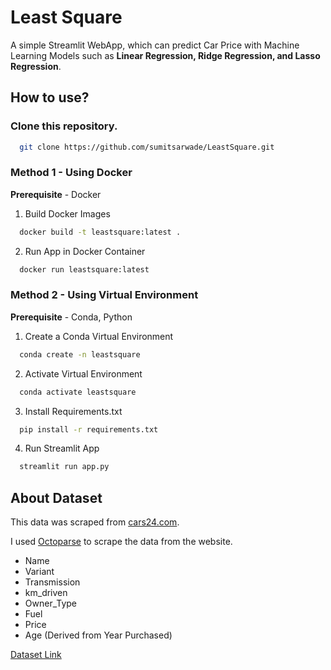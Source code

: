 
# Least Square

A simple Streamlit WebApp, which can predict Car Price with Machine Learning Models such as **Linear Regression, Ridge Regression, and Lasso Regression**.


## How to use?
### Clone this repository.
```bash
  git clone https://github.com/sumitsarwade/LeastSquare.git
```
### Method 1 - Using Docker
**Prerequisite** - Docker

1. Build Docker Images
```bash
  docker build -t leastsquare:latest .
```
2. Run App in Docker Container
```bash
  docker run leastsquare:latest
```
### Method 2 - Using Virtual Environment
**Prerequisite** - Conda, Python
1. Create a Conda Virtual Environment
```bash
  conda create -n leastsquare
```
2. Activate Virtual Environment
```bash
  conda activate leastsquare
```
3. Install Requirements.txt
```bash
  pip install -r requirements.txt
```
4. Run Streamlit App
```bash
  streamlit run app.py
```

## About Dataset

This data was scraped from [cars24.com](https://www.cars24.com/). 

I used [Octoparse](https://www.octoparse.com/download/windows) to scrape the data from the website.

- Name
- Variant
- Transmission
- km_driven
- Owner_Type
- Fuel
- Price
- Age (Derived from Year Purchased)

[Dataset Link](https://drive.google.com/file/d/11Ham5y71ng49ZKY7f1CS3d1BZgILUywV/view?usp=drive_link)

